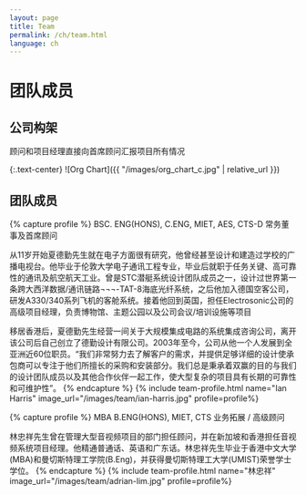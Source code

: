 ```yaml
---
layout: page
title: Team
permalink: /ch/team.html
language: ch
---
```


# 团队成员

## 公司构架

顾问和项目经理直接向首席顾问汇报项目所有情况

{:.text-center}
![Org Chart]({{ "/images/org_chart_c.jpg" | relative_url }})

## 团队成员

{% capture profile %}
BSC. ENG(HONS), C.ENG, MIET, AES, CTS-D
常务董事及首席顾问

从11岁开始夏德勤先生就在电子方面很有研究，他曾经甚至设计和建造过学校的广播电视台。他毕业于伦敦大学电子通讯工程专业，毕业后就职于任务关键、高可靠性的通讯及航空航天工业。曾是STC潜艇系统设计团队成员之一，设计过世界第一条跨大西洋数据/通讯链路¬¬¬-TAT-8海底光纤系统，之后他加入德国空客公司，研发A330/340系列飞机的客舱系统。接着他回到英国，担任Electrosonic公司的高级项目经理，负责博物馆、主题公园以及公司会议/培训设施等项目

移居香港后，夏德勤先生经营一间关于大规模集成电路的系统集成咨询公司，离开该公司后自己创立了德勤设计有限公司。2003年至今，公司从他一个人发展到全亚洲近60位职员。“我们非常努力去了解客户的需求，并提供足够详细的设计使承包商可以专注于他们所擅长的采购和安装部分。我们总是秉承着双赢的目的与我们的设计团队成员以及其他合作伙伴一起工作，使大型复杂的项目具有长期的可靠性和可维护性”。
{% endcapture %}
{% include team-profile.html name="Ian Harris" image_url="/images/team/ian-harris.jpg" profile=profile%}


{% capture profile %}
MBA B.ENG(HONS), MIET, CTS
业务拓展 / 高级顾问

林忠祥先生曾在管理大型音视频项目的部门担任顾问，并在新加坡和香港担任音视频系统项目经理。他精通普通话、英语和广东话。林忠祥先生毕业于香港中文大学(MBA)和曼切斯特理工学院(B.Eng)，并获得曼切斯特理工大学(UMIST)荣誉学士学位。
{% endcapture %}
{% include team-profile.html name="林忠祥" image_url="/images/team/adrian-lim.jpg" profile=profile%}


